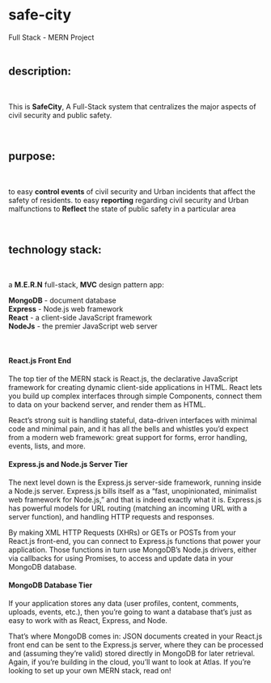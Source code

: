 ﻿# safe-city
 Full Stack - MERN Project
 <br />
 <br />
 

## description:
<br />

This is **SafeCity**,
A Full-Stack system that centralizes the major aspects of civil security and public safety.

<br />

## purpose:
<br />

to easy **control events** of civil security and Urban incidents that affect the safety of residents.
to easy **reporting** regarding civil security and Urban malfunctions
to **Reflect** the state of public safety in a particular area

<br />

## technology stack:
<br />

a **M.E.R.N** full-stack, **MVC** design pattern app: 

**MongoDB** - document database <br />
**Express** - Node.js web framework <br />
**React** - a client-side JavaScript framework <br />
**NodeJs** - the premier JavaScript web server<br />

<br />

#### React.js Front End
The top tier of the MERN stack is React.js, the declarative JavaScript framework for creating dynamic client-side applications in HTML. React lets you build up complex interfaces through simple Components, connect them to data on your backend server, and render them as HTML.

React’s strong suit is handling stateful, data-driven interfaces with minimal code and minimal pain, and it has all the bells and whistles you’d expect from a modern web framework: great support for forms, error handling, events, lists, and more.


#### Express.js and Node.js Server Tier
The next level down is the Express.js server-side framework, running inside a Node.js server. Express.js bills itself as a “fast, unopinionated, minimalist web framework for Node.js,” and that is indeed exactly what it is. Express.js has powerful models for URL routing (matching an incoming URL with a server function), and handling HTTP requests and responses.

By making XML HTTP Requests (XHRs) or GETs or POSTs from your React.js front-end, you can connect to Express.js functions that power your application. Those functions in turn use MongoDB’s Node.js drivers, either via callbacks for using Promises, to access and update data in your MongoDB database.

#### MongoDB Database Tier
If your application stores any data (user profiles, content, comments, uploads, events, etc.), then you’re going to want a database that’s just as easy to work with as React, Express, and Node.

That’s where MongoDB comes in: JSON documents created in your React.js front end can be sent to the Express.js server, where they can be processed and (assuming they’re valid) stored directly in MongoDB for later retrieval. Again, if you’re building in the cloud, you’ll want to look at Atlas. If you’re looking to set up your own MERN stack, read on!